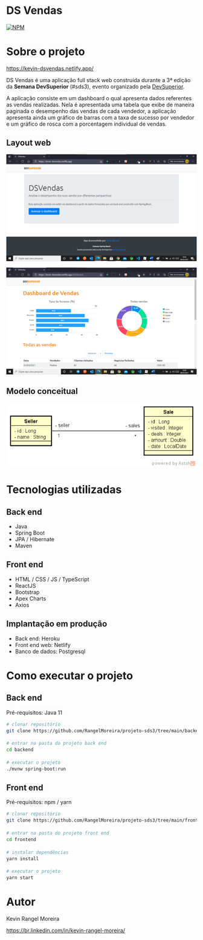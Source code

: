 # DS Vendas
[![NPM](https://img.shields.io/npm/l/react)](https://github.com/RangelMoreira/projeto-sds3/blob/main/LICENSE) 

# Sobre o projeto

https://kevin-dsvendas.netlify.app/

DS Vendas é uma aplicação full stack web construída durante a 3ª edição da **Semana DevSuperior** (#sds3), evento organizado pela [DevSuperior](https://devsuperior.com "Site da DevSuperior").

A aplicação consiste em um dashboard o qual apresenta dados referentes as vendas realizadas. Nela é apresentada uma tabela que exibe de maneira paginada o desempenho das vendas de cada vendedor, a aplicação apresenta ainda um gráfico de barras com a taxa de sucesso por vendedor e um gráfico de rosca com a porcentagem individual de vendas.

## Layout web
![Web 1](https://raw.githubusercontent.com/RangelMoreira/projeto-sds3/main/assets/paginaInicial.png)

![Web 2](https://raw.githubusercontent.com/RangelMoreira/projeto-sds3/main/assets/dashboard.png)

## Modelo conceitual
![Modelo Conceitual](https://raw.githubusercontent.com/RangelMoreira/projeto-sds3/main/assets/sds3-mc.png)

# Tecnologias utilizadas
## Back end
- Java
- Spring Boot
- JPA / Hibernate
- Maven
## Front end
- HTML / CSS / JS / TypeScript
- ReactJS
- Bootstrap
- Apex Charts
- Axios
## Implantação em produção
- Back end: Heroku
- Front end web: Netlify
- Banco de dados: Postgresql

# Como executar o projeto

## Back end
Pré-requisitos: Java 11

```bash
# clonar repositório
git clone https://github.com/RangelMoreira/projeto-sds3/tree/main/backend

# entrar na pasta do projeto back end
cd backend

# executar o projeto
./mvnw spring-boot:run
```

## Front end
Pré-requisitos: npm / yarn

```bash
# clonar repositório
git clone https://github.com/RangelMoreira/projeto-sds3/tree/main/frontend

# entrar na pasta do projeto front end
cd frontend

# instalar dependências
yarn install

# executar o projeto
yarn start
```

# Autor

Kevin Rangel Moreira

https://br.linkedin.com/in/kevin-rangel-moreira/


